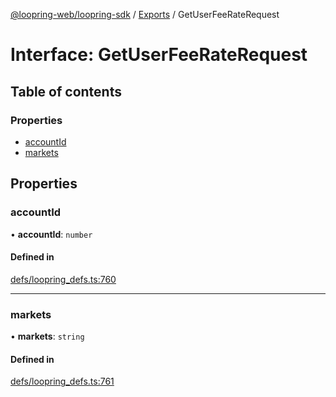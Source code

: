 [@loopring-web/loopring-sdk](../README.md) / [Exports](../modules.md) / GetUserFeeRateRequest

# Interface: GetUserFeeRateRequest

## Table of contents

### Properties

- [accountId](GetUserFeeRateRequest.md#accountid)
- [markets](GetUserFeeRateRequest.md#markets)

## Properties

### accountId

• **accountId**: `number`

#### Defined in

[defs/loopring_defs.ts:760](https://github.com/Loopring/loopring_sdk/blob/f560ad6/src/defs/loopring_defs.ts#L760)

___

### markets

• **markets**: `string`

#### Defined in

[defs/loopring_defs.ts:761](https://github.com/Loopring/loopring_sdk/blob/f560ad6/src/defs/loopring_defs.ts#L761)
